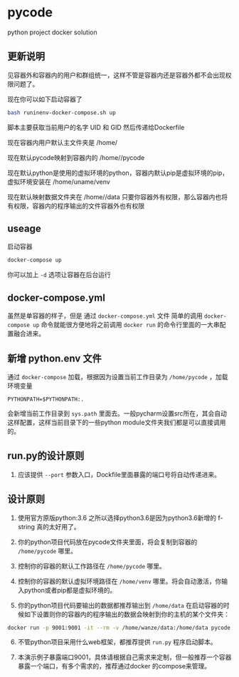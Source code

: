 # pycode
python project docker solution



## 更新说明
见容器外和容器内的用户和群组统一，这样不管是容器内还是容器外都不会出现权限问题了。

现在你可以如下启动容器了
```bash
bash runinenv-docker-compose.sh up
```

脚本主要获取当前用户的名字 UID 和 GID 然后传递给Dockerfile

现在容器内用户默认主文件夹是 /home/<uname>

现在默认pycode映射到容器内的 /home/<uname>/pycode

现在默认python是使用的虚拟环境的python，容器内默认pip是虚拟环境的pip，虚拟环境安装在 /home/uname/venv

现在默认映射数据文件夹在 /home/<uname>/data 只要你容器外有权限，那么容器内也将有权限，容器内的程序输出的文件容器外也有权限

## useage
启动容器

```bash
docker-compose up 
```

你可以加上 `-d` 选项让容器在后台运行

## docker-compose.yml
虽然是单容器的样子，但是 通过 `docker-compose.yml` 文件 简单的调用 `docker-compose up` 命令就能很方便地将之前调用 `docker run` 的命令行里面的一大串配置融合进来。


## 新增 python.env 文件
通过 `docker-compose` 加载，根据因为设置当前工作目录为 `/home/pycode` ，加载环境变量 

```
PYTHONPATH=$PYTHONPATH:.
```

会新增当前工作目录到 `sys.path` 里面去。一般pycharm设置src所在，其会自动这样配置，这样当前目录下的一些python module文件夹我们都是可以直接调用的。


## run.py的设计原则
1. 应该提供 `--port` 参数入口，Dockfile里面暴露的端口号将自动传递进来。 

## 设计原则

1. 使用官方原版python:3.6 之所以选择python3.6是因为python3.6新增的 f-string 真的太好用了。

2. 你的python项目代码放在pycode文件夹里面，将会复制到容器的 `/home/pycode` 哪里。

3. 控制你的容器的默认工作路径在 `/home/pycode` 哪里。

4. 控制你的容器的默认虚拟环境路径在 `/home/venv` 哪里。将会自动激活，你输入python或者pip都是虚拟环境的。

5. 你的python项目代码要输出的数据都推荐输出到 `/home/data`  在启动容器的时候如下设置则你的容器内的程序输出的数据会映射到你的主机的某个文件夹：

```bash
docker run -p 9001:9001 -it --rm -v /home/wanze/data:/home/data pycode
```

6. 不管python项目采用什么web框架，都推荐提供 `run.py` 程序启动脚本。


7. 本演示例子暴露端口9001，具体请根据自己需求来定制，但一般推荐一个容器暴露一个端口，有多个需求的，推荐通过docker 的compose来管理。



